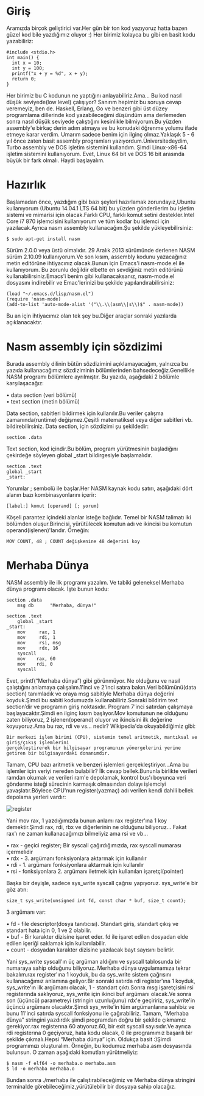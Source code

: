 # Giriş
Aramızda birçok geliştirici var.Her gün bir ton kod yazıyoruz hatta bazen güzel kod bile yazdığımız oluyor :) Her birimiz kolayca bu gibi en basit kodu yazabiliriz:
```
#include <stdio.h>
int main() {
  int x = 10;
  int y = 100;
  printf("x + y = %d", x + y);
  return 0;
}
```
Her birimiz bu C kodunun ne yaptığını anlayabiliriz.Ama… Bu kod nasıl düşük seviyede(low level) çalışıyor? Sanırım hepimiz bu soruya cevap veremeyiz, ben de. Haskell, Erlang, Go ve benzeri gibi üst düzey programlama dillerinde kod yazabileceğimi düşündüm ama derlemeden sonra nasıl düşük seviyede çalıştığını kesinlikle bilmiyorum.Bu yüzden assembly'e birkaç derin adım atmaya  ve bu konudaki öğrenme yolumu ifade etmeye karar verdim. Umarım sadece benim için ilginç olmaz.Yaklaşık 5 - 6 yıl önce zaten basit assembly programları yazıyordum.Üniversitedeydim, Turbo assembly ve DOS işletim sistemini kullandım. Şimdi Linux-x86-64 işletim sistemini kullanıyorum. Evet, Linux 64 bit ve DOS 16 bit arasında büyük bir fark olmalı. Haydi başlayalım.
# Hazırlık
Başlamadan önce, yazdığım gibi bazı şeyleri hazırlamak zorundayız,Ubuntu kullanıyorum (Ubuntu 14.04.1 LTS 64 bit) bu yüzden gönderilerim bu işletim sistemi ve mimarisi için olacak.Farklı CPU, farklı komut setini destekler.Intel Core i7 870 işlemcisini kullanıyorum ve tüm kodlar bu işlemci için yazılacak.Ayrıca nasm assembly kullanacağım.Şu şekilde yükleyebilirsiniz:
```
$ sudo apt-get install nasm
```
Sürüm 2.0.0 veya üstü olmalıdır. 29 Aralık 2013 sürümünde derlenen NASM sürüm 2.10.09 kullanıyorum.Ve son kısım, assembly kodunu yazacağınız metin editörüne ihtiyacınız olacak.Bunun için Emacs'i nasm-mode.el ile kullanıyorum. Bu zorunlu değildir elbette en sevdiğiniz metin editörünü kullanabilirsiniz.Emacs'i benim gibi kullanacaksanız, nasm-mode.el dosyasını indirebilir ve Emac'lerinizi bu şekilde yapılandırabilirsiniz:
```
(load "~/.emacs.d/lisp/nasm.el")
(require 'nasm-mode)
(add-to-list 'auto-mode-alist '("\\.\\(asm\\|s\\)$" . nasm-mode))
```
Bu an için ihtiyacımız olan tek şey bu.Diğer araçlar sonraki yazılarda açıklanacaktır.
# Nasm assembly için sözdizimi
Burada assembly dilinin bütün sözdizimini açıklamayacağım, yalnızca bu yazıda kullanacağımız sözdiziminin bölümlerinden bahsedeceğiz.Genellikle NASM programı bölümlere ayrılmıştır. Bu yazıda, aşağıdaki 2 bölümle karşılaşacağız:

  • data section (veri bölümü)<br>
  • text section  (metin bölümü)<br>
  
Data section, sabitleri bildirmek için kullanılır.Bu veriler çalışma zamanında(runtime) değişmez.Çeşitli matematiksel veya diğer sabitleri vb. bildirebilirsiniz. Data section, için sözdizimi şu şekildedir:<br>
```
section .data
```
Text section, kod içindir.Bu bölüm, program yürütmesinin başladığını çekirdeğe söyleyen global \_start bildirgesiyle başlamalıdır.
```
section .text
global _start
_start:
```
Yorumlar ; sembolü ile başlar.Her NASM kaynak kodu satırı, aşağıdaki dört alanın bazı kombinasyonlarını içerir:
 ```
[label:] komut [operand] [; yorum]
```
Köşeli parantez içindeki alanlar isteğe bağlıdır. Temel bir NASM talimatı iki bölümden oluşur.Birincisi, yürütülecek komutun adı ve ikincisi bu komutun operand(işlenen)'larıdır. Örneğin:
```
MOV COUNT, 48 ; COUNT değişkenine 48 değerini koy
```
# Merhaba Dünya
NASM assembly ile ilk programı yazalım. Ve tabiki geleneksel Merhaba dünya programı olacak. İşte bunun kodu:
```
section .data
    msg db      "Merhaba, dünya!"

section .text
    global _start
_start:
    mov     rax, 1
    mov     rdi, 1
    mov     rsi, msg
    mov     rdx, 16
    syscall
    mov    rax, 60
    mov    rdi, 0
    syscall
```
Evet, printf(“Merhaba dünya”) gibi görünmüyor. Ne olduğunu ve nasıl çalıştığını anlamaya çalışalım.1'inci ve 2'inci satıra bakın.Veri bölümünü(data section) tanımladık ve oraya msg sabitiyle Merhaba dünya değerini koyduk.Şimdi bu sabiti kodumuzda kullanabiliriz.Sonraki bildirim text section’dir ve programın giriş noktasıdır.
Program 7'inci satırdan çalışmaya başlayacaktır.Şimdi en ilginç kısım başlıyor.Mov komutunun ne olduğunu zaten biliyoruz, 2 işlenen(operand) oluyor ve ikincisini ilk değerine koyuyoruz.Ama bu rax, rdi ve vs… nedir? Wikipedia'da okuyabildiğimiz gibi:
```
Bir merkezi işlem birimi (CPU), sistemin temel aritmetik, mantıksal ve giriş/çıkış işlemlerini
gerçekleştirerek bir bilgisayar programının yönergelerini yerine getiren bir bilgisayardaki donanımdır.
```
Tamam, CPU bazı aritmetik ve benzeri işlemleri gerçekleştiriyor…Ama bu işlemler için veriyi nereden bulabilir? İlk cevap bellek.Bununla birlikte verileri ramdan okumak ve verileri ram'e depolamak, kontrol bus'ı boyunca veri gönderme isteği sürecinin karmaşık olmasından dolayı işlemciyi yavaşlatır.Böylece CPU'nun register(yazmaç) adı verilen kendi dahili bellek depolama yerleri vardır:

![register](https://github.com/furkanonder/asm/blob/master/bolumler/resimler/registers.png)

Yani  mov rax, 1 yazdığımızda bunun anlamı rax register'ına 1 koy demektir.Şimdi rax, rdi, rbx ve diğerlerinin ne olduğunu biliyoruz… Fakat rax'ı ne zaman kullanacağımızı bilmeliyiz ama rsi ve vb…<br>

• rax - geçici register; Bir syscall çağırdığımızda, rax syscall numarası içermelidir<br>
• rdx - 3. argümanı fonksiyonlara aktarmak için kullanılır<br>
• rdi - 1. argümanı fonksiyonlara aktarmak için kullanılır<br>
• rsi - fonksiyonlara 2. argümanı iletmek için kullanılan işaretçi(pointer) <br>
    
Başka bir deyişle, sadece sys_write syscall çağrısı yapıyoruz. sys_write'e bir göz atın:
```
size_t sys_write(unsigned int fd, const char * buf, size_t count);
```
3 argümanı var:

• fd - file descriptor(dosya tanıtıcısı). Standart giriş, standart çıkış ve standart hata için 0, 1 ve 2 olabilir.<br>
• buf - Bir karakter dizisine işaret eder. fd ile işaret edilen dosyadan elde edilen içeriği saklamak için kullanılabilir.<br>
• count - dosyadan karakter dizisine yazılacak bayt sayısını belirtir.<br>
    
Yani sys_write syscall'ın üç argüman aldığını ve syscall tablosunda bir numaraya sahip olduğunu biliyoruz. Merhaba dünya uygulamamıza tekrar bakalım.rax register'ına 1 koyduk, bu da sys_write sistem çağrısını kullanacağımız anlamına geliyor.Bir sonraki satırda rdi register'ına 1 koyduk, sys_write'ın ilk argümanı olacak, 1 - standart çıktı.Sonra msg işaretçisini rsi registerında saklıyoruz, sys_write için ikinci buf argümanı olacak.Ve sonra son (üçüncü) parametreyi (stringin uzunluğunu) rdx'e geçiririz, sys_write'in üçüncü argümanı olacaktır.Şimdi sys_write'in tüm argümanlarına sahibiz ve bunu 11'inci satırda syscall fonksiyonu ile çağırabiliriz. Tamam, “Merhaba dünya” stringini yazdırdık şimdi programdan doğru bir şekilde çıkmamız gerekiyor.rax registerına 60 atıyoruz.60, bir exit syscall sayısıdır.Ve ayrıca rdi registerına 0 geçiyoruz, hata kodu olacak, 0 ile programımız başarılı bir şekilde çıkmalı.Hepsi “Merhaba dünya” için. Oldukça basit :)Şimdi programımızı oluşturalım. Örneğin, bu kodumuz merhaba.asm dosyasında bulunsun.
O zaman aşağıdaki komutları yürütmeliyiz:
```
$ nasm -f elf64 -o merhaba.o merhaba.asm
$ ld -o merhaba merhaba.o
```
Bundan sonra ./merhaba ile çalıştırabileceğimiz ve Merhaba dünya stringini terminalde görebileceğimiz,yürütülebilir bir dosyaya sahip olacağız.
